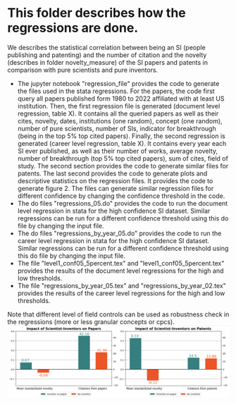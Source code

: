 # This folder describes how the regressions are done. 

We describes the statistical correlation between being an SI (people publishing and patenting) and the number of citation and the novelty (describes in folder novelty_measure) of the SI papers and patents in comparison with pure scientists and pure inventors. 

* The jupyter notebook "regression_file" provides the code to generate the files used in the stata regressions. For the papers, the code first query all papers published form 1980 to 2022 affiliated with at least US institution. Then, the first regression file is generated (document level regression, table X). It contains all the queried papers as well as their cites, novelty, dates, institutions (one random), concept (one random), number of pure scientists, number of SIs, indicator for breakthrough (being in the top 5% top cited papers). Finally, the second regression is generated (career level regression, table X). It contains every year each SI  ever published, as well as their number of works, average novelty, number of breakthrough (top 5% top cited papers), sum of cites, field of study. The second section provides the code to generate similar files for patents. The last second provides the code to generate plots and descriptive statistics on the regression files. It provides the code to generate figure 2. The files can generate similar regression files for different confidence by changing the confidence threshold in the code. 
* The do files "regressions_05.do" provides the code to run the document level regression in stata for the high confidence SI dataset. Similar regressions can be run for a different confidence threshold using this do file by changing the input file. 
* The do files "regressions_by_year_05.do" provides the code to run the career level regression in stata for the high confidence SI dataset. Similar regressions can be run for a different confidence threshold using this do file by changing the input file.
* The file "level1_conf05_5percent.tex" and "level1_conf05_5percent.tex" provides the results of the document level regressions for the high and low thresholds. 
* The file "regressions_by_year_05.tex" and "regressions_by_year_02.tex" provides the results of the career level regressions for the high and low thresholds.

Note that different level of field controls can be used as robustness check in the regressions (more or less granular concepts or cpcs). 
![average_citations_novelty](average_citations_novelty.png)